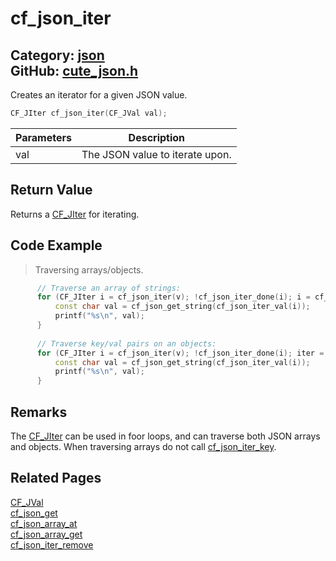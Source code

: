 [//]: # (This file is automatically generated by Cute Framework's docs parser.)
[//]: # (Do not edit this file by hand!)
[//]: # (See: https://github.com/RandyGaul/cute_framework/blob/master/samples/docs_parser.cpp)
[](../header.md ':include')

# cf_json_iter

Category: [json](/api_reference?id=json)  
GitHub: [cute_json.h](https://github.com/RandyGaul/cute_framework/blob/master/include/cute_json.h)  
---

Creates an iterator for a given JSON value.

```cpp
CF_JIter cf_json_iter(CF_JVal val);
```

Parameters | Description
--- | ---
val | The JSON value to iterate upon.

## Return Value

Returns a [CF_JIter](/json/cf_jiter.md) for iterating.

## Code Example

> Traversing arrays/objects.

```cpp
      // Traverse an array of strings:
      for (CF_JIter i = cf_json_iter(v); !cf_json_iter_done(i); i = cf_json_iter_next(i)) {
          const char val = cf_json_get_string(cf_json_iter_val(i));
          printf("%s\n", val);
      }
      
      // Traverse key/val pairs on an objects:
      for (CF_JIter i = cf_json_iter(v); !cf_json_iter_done(i); iter = cf_json_iter_next(i)) {
          const char val = cf_json_get_string(cf_json_iter_val(i));
          printf("%s\n", val);
      }
```

## Remarks

The [CF_JIter](/json/cf_jiter.md) can be used in foor loops, and can traverse both JSON arrays and objects. When
traversing arrays do not call [cf_json_iter_key](/json/cf_json_iter_key.md).

## Related Pages

[CF_JVal](/json/cf_jval.md)  
[cf_json_get](/json/cf_json_get.md)  
[cf_json_array_at](/json/cf_json_array_at.md)  
[cf_json_array_get](/json/cf_json_array_get.md)  
[cf_json_iter_remove](/json/cf_json_iter_remove.md)  
